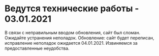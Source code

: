 # Ведутся технические работы - 03.01.2021
В связи с неправильным вводом обновления, сайт был сломан. Ожидайте устранения неполадок.
Обновление: сайт будет переписан, исправление неполадок ожидается 04.01.2021. Извиняемся за предоставленные неудобства.
